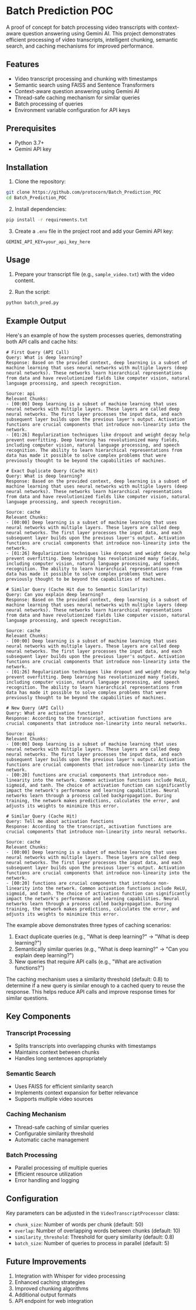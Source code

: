 # Batch Prediction POC

A proof of concept for batch processing video transcripts with context-aware question answering using Gemini AI. This project demonstrates efficient processing of video transcripts, intelligent chunking, semantic search, and caching mechanisms for improved performance.

## Features

- Video transcript processing and chunking with timestamps
- Semantic search using FAISS and Sentence Transformers
- Context-aware question answering using Gemini AI
- Thread-safe caching mechanism for similar queries
- Batch processing of queries
- Environment variable configuration for API keys

## Prerequisites

- Python 3.7+
- Gemini API key

## Installation

1. Clone the repository:
```bash
git clone https://github.com/protocorn/Batch_Prediction_POC
cd Batch_Prediction_POC
```

2. Install dependencies:
```bash
pip install -r requirements.txt
```

3. Create a `.env` file in the project root and add your Gemini API key:
```
GEMINI_API_KEY=your_api_key_here
```

## Usage

1. Prepare your transcript file (e.g., `sample_video.txt`) with the video content.

2. Run the script:
```bash
python batch_pred.py
```

## Example Output

Here's an example of how the system processes queries, demonstrating both API calls and cache hits:

```
# First Query (API Call)
Query: What is deep learning?
Response: Based on the provided context, deep learning is a subset of machine learning that uses neural networks with multiple layers (deep neural networks). These networks learn hierarchical representations from data and have revolutionized fields like computer vision, natural language processing, and speech recognition.

Source: api
Relevant Chunks:
- [00:00] Deep learning is a subset of machine learning that uses neural networks with multiple layers. These layers are called deep neural networks. The first layer processes the input data, and each subsequent layer builds upon the previous layer's output. Activation functions are crucial components that introduce non-linearity into the network.
- [01:26] Regularization techniques like dropout and weight decay help prevent overfitting. Deep learning has revolutionized many fields, including computer vision, natural language processing, and speech recognition. The ability to learn hierarchical representations from data has made it possible to solve complex problems that were previously thought to be beyond the capabilities of machines.

# Exact Duplicate Query (Cache Hit)
Query: What is deep learning?
Response: Based on the provided context, deep learning is a subset of machine learning that uses neural networks with multiple layers (deep neural networks). These networks learn hierarchical representations from data and have revolutionized fields like computer vision, natural language processing, and speech recognition.

Source: cache
Relevant Chunks:
- [00:00] Deep learning is a subset of machine learning that uses neural networks with multiple layers. These layers are called deep neural networks. The first layer processes the input data, and each subsequent layer builds upon the previous layer's output. Activation functions are crucial components that introduce non-linearity into the network.
- [01:26] Regularization techniques like dropout and weight decay help prevent overfitting. Deep learning has revolutionized many fields, including computer vision, natural language processing, and speech recognition. The ability to learn hierarchical representations from data has made it possible to solve complex problems that were previously thought to be beyond the capabilities of machines.

# Similar Query (Cache Hit due to Semantic Similarity)
Query: Can you explain deep learning?
Response: Based on the provided context, deep learning is a subset of machine learning that uses neural networks with multiple layers (deep neural networks). These networks learn hierarchical representations from data and have revolutionized fields like computer vision, natural language processing, and speech recognition.

Source: cache
Relevant Chunks:
- [00:00] Deep learning is a subset of machine learning that uses neural networks with multiple layers. These layers are called deep neural networks. The first layer processes the input data, and each subsequent layer builds upon the previous layer's output. Activation functions are crucial components that introduce non-linearity into the network.
- [01:26] Regularization techniques like dropout and weight decay help prevent overfitting. Deep learning has revolutionized many fields, including computer vision, natural language processing, and speech recognition. The ability to learn hierarchical representations from data has made it possible to solve complex problems that were previously thought to be beyond the capabilities of machines.

# New Query (API Call)
Query: What are activation functions?
Response: According to the transcript, activation functions are crucial components that introduce non-linearity into neural networks.

Source: api
Relevant Chunks:
- [00:00] Deep learning is a subset of machine learning that uses neural networks with multiple layers. These layers are called deep neural networks. The first layer processes the input data, and each subsequent layer builds upon the previous layer's output. Activation functions are crucial components that introduce non-linearity into the network.
- [00:20] functions are crucial components that introduce non-linearity into the network. Common activation functions include ReLU, sigmoid, and tanh. The choice of activation function can significantly impact the network's performance and learning capabilities. Neural networks learn through a process called backpropagation. During training, the network makes predictions, calculates the error, and adjusts its weights to minimize this error.

# Similar Query (Cache Hit)
Query: Tell me about activation functions
Response: According to the transcript, activation functions are crucial components that introduce non-linearity into neural networks.

Source: cache
Relevant Chunks:
- [00:00] Deep learning is a subset of machine learning that uses neural networks with multiple layers. These layers are called deep neural networks. The first layer processes the input data, and each subsequent layer builds upon the previous layer's output. Activation functions are crucial components that introduce non-linearity into the network.
- [00:20] functions are crucial components that introduce non-linearity into the network. Common activation functions include ReLU, sigmoid, and tanh. The choice of activation function can significantly impact the network's performance and learning capabilities. Neural networks learn through a process called backpropagation. During training, the network makes predictions, calculates the error, and adjusts its weights to minimize this error.
```

The example above demonstrates three types of caching scenarios:
1. Exact duplicate queries (e.g., "What is deep learning?" → "What is deep learning?")
2. Semantically similar queries (e.g., "What is deep learning?" → "Can you explain deep learning?")
3. New queries that require API calls (e.g., "What are activation functions?")

The caching mechanism uses a similarity threshold (default: 0.8) to determine if a new query is similar enough to a cached query to reuse the response. This helps reduce API calls and improve response times for similar questions.

## Key Components

### Transcript Processing
- Splits transcripts into overlapping chunks with timestamps
- Maintains context between chunks
- Handles long sentences appropriately

### Semantic Search
- Uses FAISS for efficient similarity search
- Implements context expansion for better relevance
- Supports multiple video sources

### Caching Mechanism
- Thread-safe caching of similar queries
- Configurable similarity threshold
- Automatic cache management

### Batch Processing
- Parallel processing of multiple queries
- Efficient resource utilization
- Error handling and logging

## Configuration

Key parameters can be adjusted in the `VideoTranscriptProcessor` class:
- `chunk_size`: Number of words per chunk (default: 50)
- `overlap`: Number of overlapping words between chunks (default: 10)
- `similarity_threshold`: Threshold for query similarity (default: 0.8)
- `batch_size`: Number of queries to process in parallel (default: 5)

## Future Improvements

1. Integration with Whisper for video processing
2. Enhanced caching strategies
3. Improved chunking algorithms
4. Additional output formats
5. API endpoint for web integration
